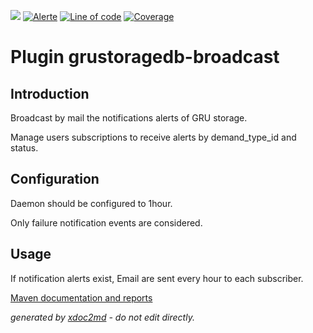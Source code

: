 ![](https://dev.lutece.paris.fr/jenkins/buildStatus/icon?job=module-grustoragedb-broadcast-deploy)
[![Alerte](https://dev.lutece.paris.fr/sonar/api/project_badges/measure?project=fr.paris.lutece.plugins%3Amodule-grustoragedb-broadcast&metric=alert_status)](https://dev.lutece.paris.fr/sonar/dashboard?id=fr.paris.lutece.plugins%3Amodule-grustoragedb-broadcast)
[![Line of code](https://dev.lutece.paris.fr/sonar/api/project_badges/measure?project=fr.paris.lutece.plugins%3Amodule-grustoragedb-broadcast&metric=ncloc)](https://dev.lutece.paris.fr/sonar/dashboard?id=fr.paris.lutece.plugins%3Amodule-grustoragedb-broadcast)
[![Coverage](https://dev.lutece.paris.fr/sonar/api/project_badges/measure?project=fr.paris.lutece.plugins%3Amodule-grustoragedb-broadcast&metric=coverage)](https://dev.lutece.paris.fr/sonar/dashboard?id=fr.paris.lutece.plugins%3Amodule-grustoragedb-broadcast)

# Plugin grustoragedb-broadcast

## Introduction

Broadcast by mail the notifications alerts of GRU storage.

Manage users subscriptions to receive alerts by demand_type_id and status.

## Configuration

Daemon should be configured to 1hour.

Only failure notification events are considered.

## Usage

If notification alerts exist, Email are sent every hour to each subscriber.


[Maven documentation and reports](https://dev.lutece.paris.fr/plugins/module-grustoragedb-broadcast/)



 *generated by [xdoc2md](https://github.com/lutece-platform/tools-maven-xdoc2md-plugin) - do not edit directly.*